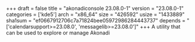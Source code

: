 +++
draft = false
title = "akonadiconsole 23.08.0-1"
version = "23.08.0-1"
categories = ['kde5']
arch = "x86_64"
size = "426592"
usize = "1433889"
sha1sum = "ef0667912706c7a71824bee05972986284443737"
depends = "['calendarsupport>=23.08.0', 'messagelib>=23.08.0']"
+++
A utility that can be used to explore or manage Akonadi